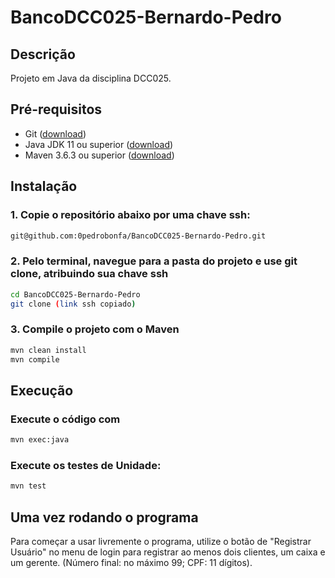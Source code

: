 # BancoDCC025-Bernardo-Pedro

## Descrição

Projeto em Java da disciplina DCC025.

## Pré-requisitos

- Git ([download](https://git-scm.com/))
- Java JDK 11 ou superior ([download](https://www.oracle.com/java/technologies/javase-jdk11-downloads.html))
- Maven 3.6.3 ou superior ([download](https://maven.apache.org/download.cgi))

## Instalação

###  1. Copie o repositório abaixo por uma chave ssh:
```bash
git@github.com:0pedrobonfa/BancoDCC025-Bernardo-Pedro.git
```
### 2. Pelo terminal, navegue para a pasta do projeto e use git clone, atribuindo sua chave ssh

```bash
cd BancoDCC025-Bernardo-Pedro
git clone (link ssh copiado)
```

### 3. Compile o projeto com o Maven

```bash
mvn clean install
mvn compile
```

## Execução

### Execute o código com

```bash
mvn exec:java
```
### Execute os testes de Unidade:

```bash
mvn test
```

## Uma vez rodando o programa
Para começar a usar livremente o programa, utilize o botão de "Registrar Usuário" no menu de login para registrar ao menos dois clientes, um caixa e um gerente. (Número final: no máximo 99; CPF: 11 dígitos).
